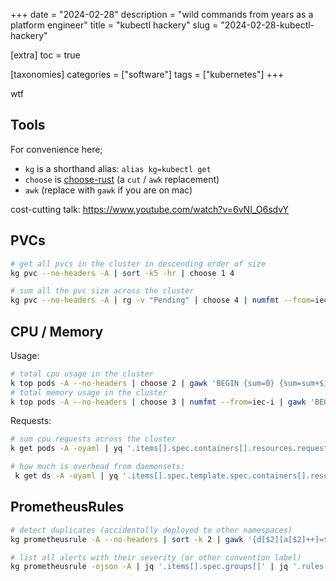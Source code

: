 +++
date = "2024-02-28"
description = "wild commands from years as a platform engineer"
title = "kubectl hackery"
slug = "2024-02-28-kubectl-hackery"

[extra]
toc = true

[taxonomies]
categories = ["software"]
tags = ["kubernetes"]
+++

wtf

<!--more-->

## Tools
For convenience here;
- `kg` is a shorthand alias: `alias kg=kubectl get`
- `choose` is [choose-rust](https://github.com/theryangeary/choose) (a `cut` / `awk` replacement)
- `awk` (replace with `gawk` if you are on mac)

cost-cutting talk: https://www.youtube.com/watch?v=6vNI_O6sdvY

## PVCs

```sh
# get all pvcs in the cluster in descending order of size
kg pvc --no-headers -A | sort -k5 -hr | choose 1 4

# sum all the pvc size across the cluster
kg pvc --no-headers -A | rg -v "Pending" | choose 4 | numfmt --from=iec-i | awk 'BEGIN {sum=0} {sum=sum+$1} END {printf "%.0f\n", sum}' | numfmt --to=iec-i
```

## CPU / Memory

Usage:
```sh
# total cpu usage in the cluster
k top pods -A --no-headers | choose 2 | gawk 'BEGIN {sum=0} {sum=sum+$1} END {printf "%.0f\n", sum}'
# total memory usage in the cluster
k top pods -A --no-headers | choose 3 | numfmt --from=iec-i | gawk 'BEGIN {sum=0} {sum=sum+$1} END {printf "%.0f\n", sum}' | numfmt --to=iec-i
```

Requests:

```sh
# sum cpu requests across the cluster
k get pods -A -oyaml | yq '.items[].spec.containers[].resources.requests.cpu' -r | awk 'BEGIN {sum=0} {sum=sum+$1} END {printf "%.0f\n", sum}'

# how much is overhead from daemonsets:
 k get ds -A -oyaml | yq '.items[].spec.template.spec.containers[].resources.requests.cpu' -r | grep -v null | awk 'BEGIN {sum=0} {sum=sum+$1} END {printf "%.0f\n", sum}'
```

## PrometheusRules

```sh
# detect duplicates (accidentally deployed to other namespaces)
kg prometheusrule -A --no-headers | sort -k 2 | gawk '{d[$2][a[$2]++]=$0} END{for (i in a) {if (a[i] > 1) for (j in d[i]) {print d[i][j]}}}'

# list all alerts with their severity (or other convention label)
kg prometheusrule -ojson -A | jq '.items[].spec.groups[]' | jq '.rules[] | select(.alert != null) | (.alert + " :: " + .labels["severity"])' -r
```
